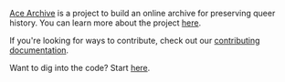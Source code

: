 [Ace Archive](https://acearchive.lgbt) is a project to build an online archive
for preserving queer history. You can learn more about the project
[here](https://acearchive.lgbt/about/).

If you're looking for ways to contribute, check out our [contributing
documentation](https://acearchive.lgbt/docs/contributing/getting-started/).

Want to dig into the code? Start
[here](https://github.com/acearchive/acearchive.lgbt#readme).
